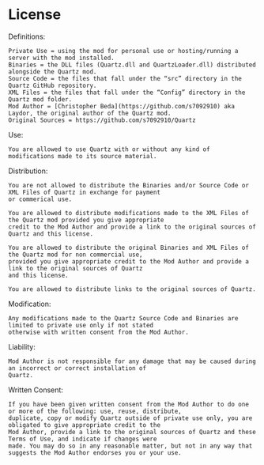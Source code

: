 # License

Definitions:

    Private Use = using the mod for personal use or hosting/running a server with the mod installed.
    Binaries = the DLL files (Quartz.dll and QuartzLoader.dll) distributed alongside the Quartz mod.
    Source Code = the files that fall under the “src” directory in the Quartz GitHub repository.
    XML Files = the files that fall under the “Config” directory in the Quartz mod folder.
    Mod Author = [Christopher Beda](https://github.com/s7092910) aka Laydor, the original author of the Quartz mod.
    Original Sources = https://github.com/s7092910/Quartz

Use:

    You are allowed to use Quartz with or without any kind of modifications made to its source material.

Distribution:

    You are not allowed to distribute the Binaries and/or Source Code or XML Files of Quartz in exchange for payment
    or commerical use.

    You are allowed to distribute modifications made to the XML Files of the Quartz mod provided you give appropriate
    credit to the Mod Author and provide a link to the original sources of Quartz and this license.

    You are allowed to distribute the original Binaries and XML Files of the Quartz mod for non commercial use, 
    provided you give appropriate credit to the Mod Author and provide a link to the original sources of Quartz
    and this license.

    You are allowed to distribute links to the original sources of Quartz.

Modification:

    Any modifications made to the Quartz Source Code and Binaries are limited to private use only if not stated
    otherwise with written consent from the Mod Author.

Liability:

    Mod Author is not responsible for any damage that may be caused during an incorrect or correct installation of
    Quartz.

Written Consent:

    If you have been given written consent from the Mod Author to do one or more of the following: use, reuse, distribute,
    duplicate, copy or modify Quartz outside of private use only, you are obligated to give appropriate credit to the
    Mod Author, provide a link to the original sources of Quartz and these Terms of Use, and indicate if changes were
    made. You may do so in any reasonable matter, but not in any way that suggests the Mod Author endorses you or your use.

